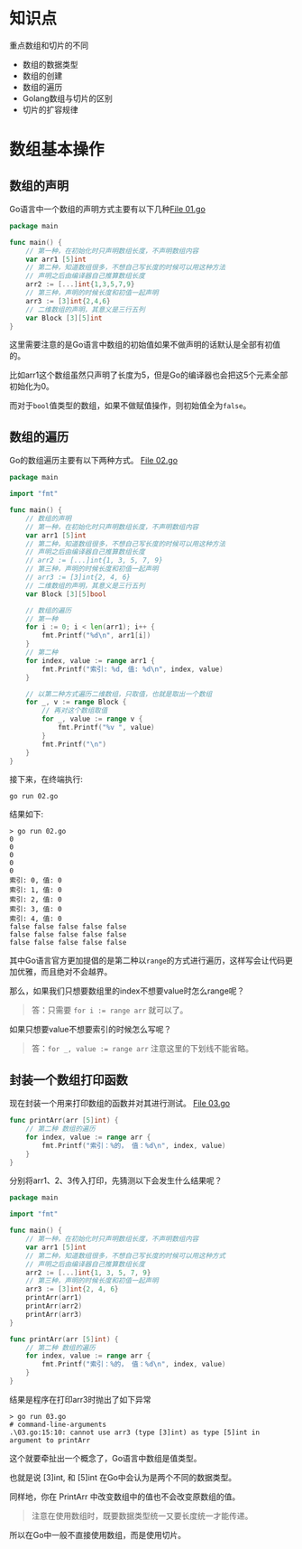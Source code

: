 # 知识点

重点数组和切片的不同

- 数组的数据类型
- 数组的创建
- 数组的遍历
- Golang数组与切片的区别
- 切片的扩容规律

# 数组基本操作

## 数组的声明

Go语言中一个数组的声明方式主要有以下几种[File 01.go]()

```go
package main

func main() {
	// 第一种，在初始化时只声明数组长度，不声明数组内容
	var arr1 [5]int
	// 第二种，知道数组很多，不想自己写长度的时候可以用这种方法
	// 声明之后由编译器自己推算数组长度
	arr2 := [...]int{1,3,5,7,9}
	// 第三种，声明的时候长度和初值一起声明
	arr3 := [3]int{2,4,6}
	// 二维数组的声明，其意义是三行五列
	var Block [3][5]int
}
```

这里需要注意的是Go语言中数组的初始值如果不做声明的话默认是全部有初值的。

比如arr1这个数组虽然只声明了长度为5，但是Go的编译器也会把这5个元素全部初始化为0。

而对于`bool`值类型的数组，如果不做赋值操作，则初始值全为`false`。

## 数组的遍历

Go的数组遍历主要有以下两种方式。 [File 02.go]()

```go
package main

import "fmt"

func main() {
	// 数组的声明
	// 第一种，在初始化时只声明数组长度，不声明数组内容
	var arr1 [5]int
	// 第二种，知道数组很多，不想自己写长度的时候可以用这种方法
	// 声明之后由编译器自己推算数组长度
	// arr2 := [...]int{1, 3, 5, 7, 9}
	// 第三种，声明的时候长度和初值一起声明
	// arr3 := [3]int{2, 4, 6}
	// 二维数组的声明，其意义是三行五列
	var Block [3][5]bool

	// 数组的遍历
	// 第一种
	for i := 0; i < len(arr1); i++ {
		fmt.Printf("%d\n", arr1[i])
	}
	// 第二种
	for index, value := range arr1 {
		fmt.Printf("索引: %d, 值: %d\n", index, value)
	}

	// 以第二种方式遍历二维数组，只取值，也就是取出一个数组
	for _, v := range Block {
		// 再对这个数组取值
		for _, value := range v {
			fmt.Printf("%v ", value)
		}
		fmt.Printf("\n")
	}
}
```

接下来，在终端执行:

`go run 02.go`

结果如下:

```shell
> go run 02.go
0
0
0
0
0
索引: 0, 值: 0
索引: 1, 值: 0
索引: 2, 值: 0
索引: 3, 值: 0
索引: 4, 值: 0
false false false false false
false false false false false
false false false false false
```

其中Go语言官方更加提倡的是第二种以`range`的方式进行遍历，这样写会让代码更加优雅，而且绝对不会越界。

那么，如果我们只想要数组里的index不想要value时怎么range呢？

> 答：只需要 `for i := range arr` 就可以了。

如果只想要value不想要索引的时候怎么写呢？

> 答：`for _, value := range arr` 注意这里的下划线不能省略。

## 封装一个数组打印函数

现在封装一个用来打印数组的函数并对其进行测试。 [File 03.go]()

```go
func printArr(arr [5]int) {
	// 第二种 数组的遍历
	for index, value := range arr {
		fmt.Printf("索引：%的， 值：%d\n", index, value)
	}
}
```

分别将arr1、2、3传入打印，先猜测以下会发生什么结果呢？

```go 
package main

import "fmt"

func main() {
	// 第一种，在初始化时只声明数组长度，不声明数组内容
	var arr1 [5]int
	// 第二种，知道数组很多，不想自己写长度的时候可以用这种方式
	// 声明之后由编译器自己推算数组长度
	arr2 := [...]int{1, 3, 5, 7, 9}
	// 第三种，声明的时候长度和初值一起声明
	arr3 := [3]int{2, 4, 6}
	printArr(arr1)
	printArr(arr2)
	printArr(arr3)
}

func printArr(arr [5]int) {
	// 第二种 数组的遍历
	for index, value := range arr {
		fmt.Printf("索引：%的， 值：%d\n", index, value)
	}
}
```

结果是程序在打印arr3时抛出了如下异常

```shell
> go run 03.go
# command-line-arguments
.\03.go:15:10: cannot use arr3 (type [3]int) as type [5]int in argument to printArr
```

这个就要牵扯出一个概念了，Go语言中数组是值类型。

也就是说 [3]int, 和 [5]int 在Go中会认为是两个不同的数据类型。

同样地，你在 PrintArr 中改变数组中的值也不会改变原数组的值。

> 注意在使用数组时，既要数据类型统一又要长度统一才能传递。

所以在Go中一般不直接使用数组，而是使用切片。